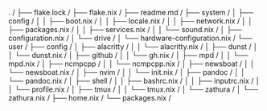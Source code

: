 . /
├── flake.lock /
├── flake.nix /
├── readme.md /
├── system /
│  ├── config /
│  │  ├── boot.nix /
│  │  ├── locale.nix /
│  │  ├── network.nix /
│  │  ├── packages.nix /
│  │  ├── services.nix /
│  │  └── sound.nix /
│  ├── configuration.nix /
│  └── drive /
│     └── hardware-configuration.nix /
└── user /
   ├── config /
   │  ├── alacritty /
   │  │  └── alacritty.nix /
   │  ├── dunst /
   │  │  └── dunst.nix /
   │  ├── github /
   │  │  └── gh.nix /
   │  ├── mpd /
   │  │  └── mpd.nix /
   │  ├── ncmpcpp /
   │  │  └── ncmpcpp.nix /
   │  ├── newsboat /
   │  │  └── newsboat.nix /
   │  ├── nvim /
   │  │  └── init.nix /
   │  ├── pandoc /
   │  │  └── pandoc.nix /
   │  ├── shell /
   │  │  ├── bashrc.nix /
   │  │  ├── inputrc.nix /
   │  │  └── profile.nix /
   │  ├── tmux /
   │  │  └── tmux.nix /
   │  └── zathura /
   │     └── zathura.nix /
   ├── home.nix /
   └── packages.nix /
